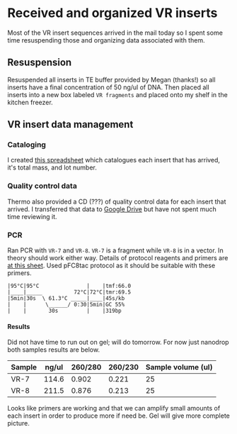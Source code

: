 # Received and organized VR inserts

Most of the VR insert sequences arrived in the mail today so I spent some time
resuspending those and organizing data associated with them.

## Resuspension

Resuspended all inserts in TE buffer provided by Megan (thanks!) so
all inserts have a final concentration of 50 ng/ul of DNA. Then
placed all inserts into a new box labeled `VR fragments` and placed
onto my shelf in the kitchen freezer.

## VR insert data management

### Cataloging

I created [this spreadsheet](https://docs.google.com/spreadsheets/d/1_Acjxxr_wcgo72ovyZml5Bgda3XjoYGzPz-5cVT0Xo8/edit?usp=sharing) 
which catalogues each insert that has arrived,
it's total mass, and lot number.

### Quality control data

Thermo also provided a CD (???) of quality control data for each insert
that arrived. I transferred that data to [Google Drive](https://drive.google.com/drive/folders/1simpSe7-85Vjd4zzpQkHUAsRsigMAkMd?usp=sharing) but have not spent
much time reviewing it.

### PCR

Ran PCR with `VR-7` and `VR-8`. `VR-7` is a fragment while `VR-8`
is in a vector. In theory should work either way. Details of
protocol reagents and primers are [at this sheet](https://docs.google.com/spreadsheets/d/1C9dQ5NALOPIBd9vnqTwMcuQwFouvtItC6r6D7yj8_8g/edit?usp=sharing). Used pFC8tac protocol as it should be suitable with these primers.

```
|95°C|95°C               |    |tmf:66.0
|____|_____          72°C|72°C|tmr:69.5
|5min|30s  \ 61.3°C _____|____|45s/kb
|    |      \______/ 0:30|5min|GC 55%
|    |       30s         |    |319bp
```

#### Results


Did not have time to run out on gel; will do tomorrow. For now
just nanodrop both samples results are below.

| Sample | ng/ul | 260/280 | 260/230 | Sample volume (ul) |
| ------ | ----- | ------- | ------- | ------------------ |
| VR-7   | 114.6 | 0.902   | 0.221   | 25                 |
| VR-8   | 211.5 | 0.876   | 0.213   | 25                 |

Looks like primers are working and that we can amplify
small amounts of each insert in order to produce more
if need be. Gel will give more complete picture.
